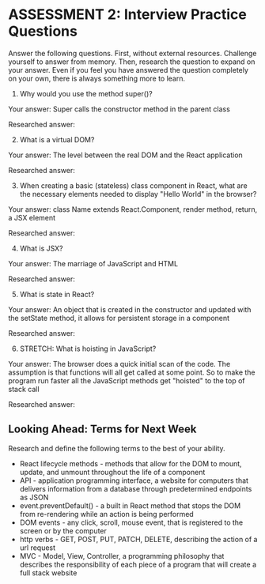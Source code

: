 # ASSESSMENT 2: Interview Practice Questions

Answer the following questions. First, without external resources. Challenge yourself to answer from memory. Then, research the question to expand on your answer. Even if you feel you have answered the question completely on your own, there is always something more to learn.

1. Why would you use the method super()?

  Your answer: Super calls the constructor method in the parent class

  Researched answer:



2. What is a virtual DOM?

  Your answer: The level between the real DOM and the React application

  Researched answer:



3. When creating a basic (stateless) class component in React, what are the necessary elements needed to display "Hello World" in the browser?

  Your answer: class Name extends React.Component, render method, return, a JSX element

  Researched answer:



4. What is JSX?

  Your answer: The marriage of JavaScript and HTML

  Researched answer:



5. What is state in React?

  Your answer: An object that is created in the constructor and updated with the setState method, it allows for persistent storage in a component

  Researched answer:



6. STRETCH: What is hoisting in JavaScript?

  Your answer: The browser does a quick initial scan of the code. The assumption is that functions will all get called at some point. So to make the program run faster all the JavaScript methods get "hoisted" to the top of stack call

  Researched answer:



## Looking Ahead: Terms for Next Week

Research and define the following terms to the best of your ability.

- React lifecycle methods - methods that allow for the DOM to mount, update, and unmount throughout the life of a component
- API - application programming interface, a website for computers that delivers information from a database through predetermined endpoints as JSON
- event.preventDefault() - a built in React method that stops the DOM from re-rendering while an action is being performed
- DOM events - any click, scroll, mouse event, that is registered to the screen or by the computer
- http verbs - GET, POST, PUT, PATCH, DELETE, describing the action of a url request
- MVC - Model, View, Controller, a programming philosophy that describes the responsibility of each piece of a program that will create a full stack website
